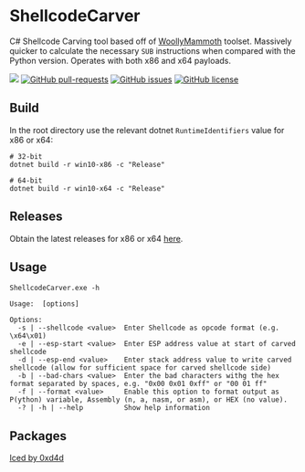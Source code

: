 # ShellcodeCarver
C# Shellcode Carving tool based off of [WoollyMammoth](https://github.com/ins1gn1a/WoollyMammoth) toolset. Massively quicker to calculate the necessary `SUB` instructions when compared with the Python version. Operates with both x86 and x64 payloads.

![](https://img.shields.io/maintenance/yes/2021.svg)
[![GitHub pull-requests](https://img.shields.io/github/issues-pr/ins1gn1a/ShellcodeCarver.svg)](https://GitHub.com/ins1gn1a/ShellcodeCarver/pulls/)
[![GitHub issues](https://img.shields.io/github/issues/ins1gn1a/ShellcodeCarver)](https://github.com/ins1gn1a/ShellcodeCarver/issues)
[![GitHub license](https://img.shields.io/github/license/ins1gn1a/ShellcodeCarver.svg)](https://github.com/ins1gn1a/ShellcodeCarver/blob/master/LICENSE)

## Build
In the root directory use the relevant dotnet `RuntimeIdentifiers` value for x86 or x64:
```
# 32-bit
dotnet build -r win10-x86 -c "Release"

# 64-bit
dotnet build -r win10-x64 -c "Release"
```

## Releases
Obtain the latest releases for x86 or x64 [here](https://github.com/ins1gn1a/ShellcodeCarver/releases/latest).

## Usage

```
ShellcodeCarver.exe -h

Usage:  [options]

Options:
  -s | --shellcode <value>  Enter Shellcode as opcode format (e.g. \x64\x01)
  -e | --esp-start <value>  Enter ESP address value at start of carved shellcode
  -d | --esp-end <value>    Enter stack address value to write carved shellcode (allow for sufficient space for carved shellcode side)
  -b | --bad-chars <value>  Enter the bad characters withg the hex format separated by spaces, e.g. "0x00 0x01 0xff" or "00 01 ff"
  -f | --format <value>     Enable this option to format output as P(ython) variable, Assembly (n, a, nasm, or asm), or HEX (no value).
  -? | -h | --help          Show help information
  ```
  
  ## Packages
  [Iced by 0xd4d](https://github.com/0xd4d/iced)
